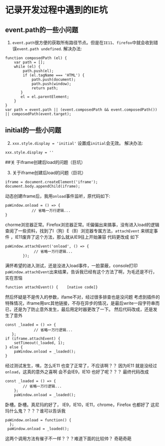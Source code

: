 # 记录开发过程中遇到的IE坑

## event.path的一些小问题
1. `event.path`很方便的获取所有路径节点。但是在`IE11`、`firefox`中就会收到错误`event.path undefined`.
解决办法:
```
function composedPath (el) {
    var path = [];
    while (el) {
        path.push(el);
        if (el.tagName === 'HTML') {
            path.push(document);
            path.push(window);
            return path;
       }
       el = el.parentElement;
    }
}
var path = event.path || (event.composedPath && event.composedPath()) || composedPath(event.target);
```
## initial的一些小问题
2. `xxx.style.display = 'initial'` 设置成`initial`会无效。 
解决办法: 
```
xxx.style.display = ''
```
##关 于iframe创建后load的问题（巨坑）

3. 关于iframe创建后load的问题（巨坑）
```
iframe = document.createElement('iframe');
document.body.appendChild(iframe);
```

动态创建iframe后，我用`onload`事件监听，原代码如下:

```
paWindow.onload = () => {
            // 省略一万行逻辑...
}
```

chorme浏览器正常。Firefox浏览器正常。IE偏偏出来搞事，没有进入load的逻辑
查阅了一些资料，找到了I（狗）E（B）浏览器专属方法，`attachEvent` 来绑定事件 ，IE11废弃了这个方法，那么就从IE9往上开始兼容
代码更改成 如下

```
paWindow.attachEvent('onload', () => {
             // 省略一万行逻辑...
        });

```
满怀希望的进入测试，还是没进入load事件，一脸蒙蔽，console打印 `paWindow.attachEvent`出来结果，告诉我已经有这个方法了啊，为毛还是不行，实在苦恼

```
function attachEvent() {    [native code]}
```

然后怀疑是不是传入的参数，ifame不对，经过很多排查也是没问题
考虑到插件的特殊情况，iframe用src其他链接，不存在异步的情况，是最后write一段字符串而已，还是为了防止意外发生，最后用定时器更改了一下。
然后代码改成，还是发生了意外

```
const _loaded = () => {
             // 省略一万行逻辑...
   };
if (iframe.attachEvent) {
    setTimeout(_loaded, 1);
} else {
    paWindow.onload = _loaded();
}
```

经过测试发生，咦，怎么IE11 也变了正常了，不应该啊？？ 因为IE11 就是没经过`onload`，这真的意外之喜啊
会不会IE9，IE10 也好了呢？？？
最终代码改成

```
const _loaded = () => {
        // 省略一万行逻辑...
    };
    paWindow.onload = _loaded();
```

卧槽。卧槽。真尼玛的好了， IE9，IE10，IE11，chrome，Firefox 也都好了
这尼玛什么鬼？？？？谁可以告诉我

```
paWindow.onload = function() {
  };
 paWindow.onload = _loaded();
```

这两个调用方法有催子不一样？？？难道下面的比较帅？ 奇葩奇葩



